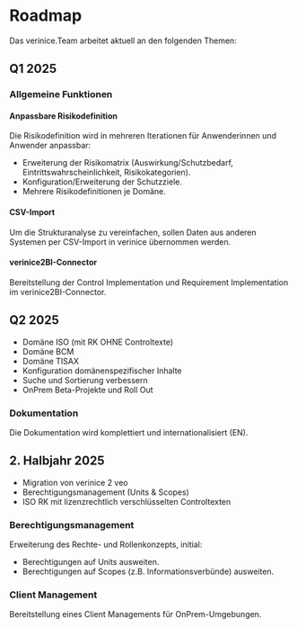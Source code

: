 <!-- © 2024 The Project Contributors - see AUTHORS.txt -->
# Roadmap

Das verinice.Team arbeitet aktuell an den folgenden Themen:

## Q1 2025

### Allgemeine Funktionen

#### Anpassbare Risikodefinition

Die Risikodefinition wird in mehreren Iterationen für Anwenderinnen und Anwender anpassbar:

- Erweiterung der Risikomatrix (Auswirkung/Schutzbedarf, Eintrittswahrscheinlichkeit, Risikokategorien). <!-- &53 -->
- Konfiguration/Erweiterung der Schutzziele. <!-- &54 -->
- Mehrere Risikodefinitionen je Domäne. <!-- &55 -->

#### CSV-Import <!-- &162 -->

Um die Strukturanalyse zu vereinfachen, sollen Daten aus anderen Systemen per CSV-Import in verinice übernommen werden.

#### verinice2BI-Connector<!-- &169 -->

Bereitstellung der Control Implementation und Requirement Implementation im verinice2BI-Connector.

## Q2 2025

* Domäne ISO (mit RK OHNE Controltexte)
* Domäne BCM
* Domäne TISAX
* Konfiguration domänenspezifischer Inhalte
* Suche und Sortierung verbessern
* OnPrem Beta-Projekte und Roll Out

### Dokumentation <!-- &166, &167, &144 -->

Die Dokumentation wird komplettiert und internationalisiert (EN).

## 2. Halbjahr 2025

* Migration von verinice 2 veo
* Berechtigungsmanagement (Units & Scopes)
* ISO RK mit lizenzrechtlich verschlüsselten Controltexten

### Berechtigungsmanagement

Erweiterung des Rechte- und Rollenkonzepts, initial:
- Berechtigungen auf Units ausweiten. <!-- &177 -->
- Berechtigungen auf Scopes (z.B. Informationsverbünde) ausweiten. <!-- &178 -->

### Client Management <!-- &172 -->

Bereitstellung eines Client Managements für OnPrem-Umgebungen.
